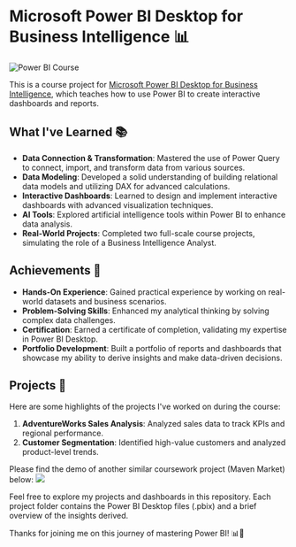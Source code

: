# Microsoft Power BI Desktop for Business Intelligence 📊
![Power BI Course](https://github.com/shayanrsh/PowerBI-Course/blob/main/Power%20Bi%20Udemy%20Course%20Project%20LQ.gif)

This is a course project for [Microsoft Power BI Desktop for Business Intelligence](https://www.udemy.com/course/microsoft-power-bi-up-running-with-power-bi-desktop), which teaches how to use Power BI to create interactive dashboards and reports.

## What I've Learned 📚

- **Data Connection & Transformation**: Mastered the use of Power Query to connect, import, and transform data from various sources.
- **Data Modeling**: Developed a solid understanding of building relational data models and utilizing DAX for advanced calculations.
- **Interactive Dashboards**: Learned to design and implement interactive dashboards with advanced visualization techniques.
- **AI Tools**: Explored artificial intelligence tools within Power BI to enhance data analysis.
- **Real-World Projects**: Completed two full-scale course projects, simulating the role of a Business Intelligence Analyst.

## Achievements 🌟

- **Hands-On Experience**: Gained practical experience by working on real-world datasets and business scenarios.
- **Problem-Solving Skills**: Enhanced my analytical thinking by solving complex data challenges.
- **Certification**: Earned a certificate of completion, validating my expertise in Power BI Desktop.
- **Portfolio Development**: Built a portfolio of reports and dashboards that showcase my ability to derive insights and make data-driven decisions.

## Projects 💼

Here are some highlights of the projects I've worked on during the course:

1. **AdventureWorks Sales Analysis**: Analyzed sales data to track KPIs and regional performance.
2. **Customer Segmentation**: Identified high-value customers and analyzed product-level trends.

Please find the demo of another similar coursework project (Maven Market) below:
![](https://github.com/shayanrsh/PowerBI-Course/blob/main/MavenMarket_HQ.gif)

Feel free to explore my projects and dashboards in this repository. Each project folder contains the Power BI Desktop files (.pbix) and a brief overview of the insights derived. 

Thanks for joining me on this journey of mastering Power BI! 📊🚀
